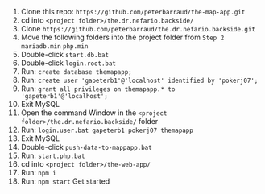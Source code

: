 1. Clone this repo: `https://github.com/peterbarraud/the-map-app.git`
2. cd into `<project folder>/the.dr.nefario.backside/`
3. Clone `https://github.com/peterbarraud/the.dr.nefario.backside.git`
4. Move the following folders into the project folder from `Step 2`
`mariadb.min`
`php.min`
5. Double-click `start.db.bat`
6. Double-click `login.root.bat`
7. Run:
```create database themapapp;```
8. Run:
```create user 'gapeterb1'@'localhost' identified by 'pokerj07';```
9. Run:
```grant all privileges on themapapp.* to 'gapeterb1'@'localhost';```
10. Exit MySQL
11. Open the command Window in the `<project folder>/the.dr.nefario.backside/` folder
12. Run:
```login.user.bat gapeterb1 pokerj07 themapapp```
13. Exit MySQL
14. Double-click `push-data-to-mappapp.bat`
15. Run:
```start.php.bat```
16. cd into `<project folder>/the-web-app/`
17. Run:
```npm i```
18. Run:
```npm start```
Get started 

